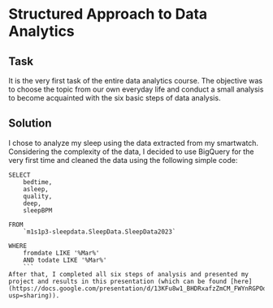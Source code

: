 # Structured Approach to Data Analytics
## Task
It is the very first task of the entire data analytics course. The objective was to choose the topic from our own everyday life and conduct a small analysis to become acquainted with the six basic steps of data analysis.

## Solution
I chose to analyze my sleep using the data extracted from my smartwatch. Considering the complexity of the data, I decided to use BigQuery for the very first time and cleaned the data using the following simple code:
```
SELECT 
    bedtime,
    asleep,
    quality,
    deep,
    sleepBPM

FROM 
    `m1s1p3-sleepdata.SleepData.SleepData2023`

WHERE 
    fromdate LIKE '%Mar%'
    AND todate LIKE '%Mar%'
    ```
After that, I completed all six steps of analysis and presented my project and results in this presentation (which can be found [here](https://docs.google.com/presentation/d/13KFu8w1_BHDRxafzZmCM_FWYnRGPOda2BQWAeRVYIAI/edit?usp=sharing)).

